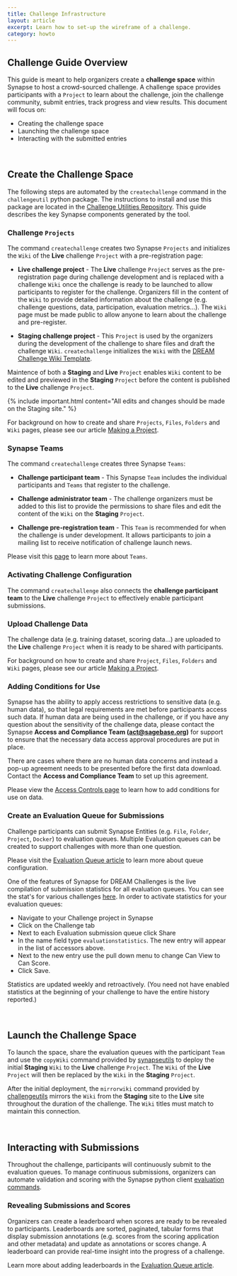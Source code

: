 ```yaml
---
title: Challenge Infrastructure
layout: article
excerpt: Learn how to set-up the wireframe of a challenge. 
category: howto
---
```



## Challenge Guide Overview

This guide is meant to help organizers create a **challenge space** within Synapse to host a crowd-sourced challenge. A challenge space provides participants with a `Project` to learn about the challenge, join the challenge community, submit entries, track progress and view results.  This document will focus on:

* Creating the challenge space
* Launching the challenge space
* Interacting with the submitted entries

<br/>

## Create the Challenge Space

The following steps are automated by the `createchallenge` command in the `challengeutil` python package.  The instructions to install and use this package are located in the [Challenge Utilities Repository](https://github.com/Sage-Bionetworks/challengeutils). This guide describes the key Synapse components generated by the tool.


### Challenge `Projects`

The command `createchallenge` creates two Synapse `Projects` and initializes the `Wiki` of the **Live** challenge `Project` with a pre-registration page:

- **Live challenge project** - The **Live** challenge `Project` serves as the pre-registration page during challenge development and is replaced with a challenge `Wiki` once the challenge is ready to be launched to allow participants to register for the challenge.  Organizers fill in the content of the `Wiki` to provide detailed information about the challenge (e.g. challenge questions, data, participation, evaluation metrics...). The `Wiki` page must be made public to allow anyone to learn about the challenge and pre-register.

- **Staging challenge project** - This `Project` is used by the organizers during the development of the challenge to share files and draft the challenge `Wiki`. `createchallenge` initializes the `Wiki` with the [DREAM Challenge Wiki Template](https://www.synapse.org/#!Synapse:syn18058986/wiki/). 

Maintence of both a **Staging** and **Live** `Project` enables `Wiki` content to be edited and previewed in the **Staging** `Project` before the content is published to the **Live** challenge `Project`.

{% include important.html content="All edits and changes should be made on the Staging site." %}

For background on how to create and share `Projects`, `Files`, `Folders` and `Wiki` pages, please see our article [Making a Project](/articles/making_a_project.html).


### Synapse Teams

The command `createchallenge` creates three Synapse `Teams`:

* **Challenge participant team** - This Synapse `Team` includes the individual participants and `Teams` that register to the challenge.

* **Challenge administrator team** - The challenge organizers must be added to this list to provide the permissions to share files and edit the content of the `Wiki` on the **Staging** `Project`.

* **Challenge pre-registration team** - This `Team` is recommended for when the challenge is under development.  It allows participants to join a mailing list to receive notification of challenge launch news.

Please visit this [page](/articles/teams.html) to learn more about `Teams`.


### Activating Challenge Configuration

The command `createchallenge` also connects the **challenge participant team** to the **Live** challenge `Project` to effectively enable participant submissions.


### Upload Challenge Data

The challenge data (e.g. training dataset, scoring data...) are uploaded to the **Live** challenge `Project` when it is ready to be shared with participants.

For background on how to create and share `Project`, `Files`, `Folders` and `Wiki` pages, please see our article [Making a Project](/articles/making_a_project.html).


### Adding Conditions for Use

Synapse has the ability to apply access restrictions to sensitive data (e.g. human data), so that legal requirements are met before participants access such data. If human data are being used in the challenge, or if you have any question about the sensitivity of the challenge data, please contact the Synapse **Access and Compliance Team (act@sagebase.org)** for support to ensure that the necessary data access approval procedures are put in place. 

There are cases where there are no human data concerns and instead a pop-up agreement needs to be presented before the first data download. Contact the **Access and Compliance Team** to set up this agreement. 

Please view the [Access Controls page](/articles/access_controls.html) to learn how to add conditions for use on data.


### Create an Evaluation Queue for Submissions

Challenge participants can submit Synapse Entities (e.g. `File`, `Folder`, `Project`, `Docker`) to evaluation queues. Multiple Evaluation queues can be created to support challenges with more than one question.

Please visit the [Evaluation Queue article](/articles/evaluation_queues.html) to learn more about queue configuration.

One of the features of Synapse for DREAM Challenges is the live compilation of submission statistics for all evaluation queues.  You can see the stat's for various challenges [here](https://www.synapse.org/#!Synapse:syn2504723/wiki/65150).  In order to activate statistics for your evaluation queues:
- Navigate to your Challenge project in Synapse
- Click on the Challenge tab
- Next to each Evaluation submission queue click Share
- In the name field type `evaluationstatistics`. The new entry will appear in the list of accessors above.
- Next to the new entry use the pull down menu to change Can View to Can Score.
- Click Save.

Statistics are updated weekly and retroactively. (You need not have enabled statistics at the beginning of your challenge to have the entire history reported.)

<br/>

## Launch the Challenge Space

To launch the space, share the evaluation queues with the participant `Team` and use the `copyWiki` command provided by [synapseutils](https://github.com/Sage-Bionetworks/synapsePythonClient) to deploy the initial **Staging** `Wiki` to the **Live** challenge `Project`. The `Wiki` of the **Live** `Project` will then be replaced by the `Wiki` in the **Staging** `Project`.

After the initial deployment, the `mirrorwiki` command provided by [challengeutils](https://github.com/Sage-Bionetworks/challengeutils) mirrors the `Wiki` from the **Staging** site to the **Live** site throughout the duration of the challenge. The `Wiki` titles must match to maintain this connection.

<br/>

## Interacting with Submissions

Throughout the challenge, participants will continuously submit to the evaluation queues. To manage continuous submissions, organizers can automate validation and scoring with the Synapse python client [evaluation commands](https://python-docs.synapse.org/build/html/index.html#evaluations).  

### Revealing Submissions and Scores

Organizers can create a leaderboard when scores are ready to be revealed to participants. Leaderboards are sorted, paginated, tabular forms that display submission annotations (e.g. scores from the scoring application and other metadata) and update as annotations or scores change. A leaderboard can provide real-time insight into the progress of a challenge. 

Learn more about adding leaderboards in the [Evaluation Queue article](/articles/evaluation_queues.html).



